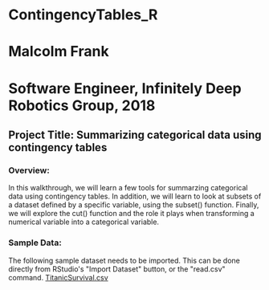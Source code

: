 # ContingencyTables_R
# Malcolm Frank 
# Software Engineer, Infinitely Deep Robotics Group, 2018

## Project Title: Summarizing categorical data using contingency tables

### Overview: 
In this walkthrough, we will learn a few tools for summarzing categorical data using contingency tables. In addition, we will learn to look at subsets of a dataset defined by a specific variable, using the subset() function. Finally, we will explore the cut() function and the role it plays when transforming a numerical variable into a categorical variable. 


### Sample Data:

The following sample dataset needs to be imported. This can be done directly from RStudio's "Import Dataset" button, or the "read.csv" command. 
[TitanicSurvival.csv](https://github.com/jamalfrnk/ContingencyTables_R/tree/master/TitanicSurvival.csv.csv)
